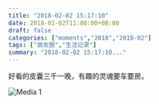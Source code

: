 ```yaml
---
title: "2018-02-02 15:17:10"
date: 2018-02-02T11:00:00+08:00
draft: false
categories: ["moments","2018","2018-02"]
tags: ["朋友圈","生活记录"]
summary: "2018-02-02 15:17:10..."
---
```


好看的皮囊三千一晚，有趣的灵魂要车要房。

![Media 1](/Moments/photos/2018-02-02/201802021517100.jpg)

